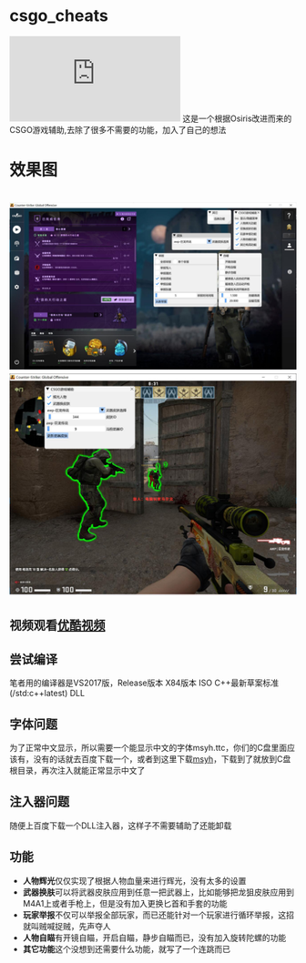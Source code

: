 # csgo_cheats
[![CS:GO](https://www.csgo.com.cn/index.html)](https://www.csgo.com.cn/index.html) 
这是一个根据Osiris改进而来的CSGO游戏辅助,去除了很多不需要的功能，加入了自己的想法

# 效果图
<h1 align="center">
	<img src="test2.jpg" alt="新版">
	<img src="test3.jpg" alt="旧版">
</h1>

## 视频观看[优酷视频](https://v.youku.com/v_show/id_XNDU5Mzk2Njc5Mg==.html)

## 尝试编译
笔者用的编译器是VS2017版，Release版本 X84版本 ISO C++最新草案标准(/std:c++latest) DLL

## 字体问题
为了正常中文显示，所以需要一个能显示中文的字体msyh.ttc，你们的C盘里面应该有，没有的话就去百度下载一个，或者到这里下载[msyh](http://font.chinaz.com/161111131720.htm)，下载到了就放到C盘根目录，再次注入就能正常显示中文了

## 注入器问题
随便上百度下载一个DLL注入器，这样子不需要辅助了还能卸载

## 功能
* **人物辉光**仅仅实现了根据人物血量来进行辉光，没有太多的设置
* **武器换肤**可以将武器皮肤应用到任意一把武器上，比如能够把龙狙皮肤应用到M4A1上或者手枪上，但是没有加入更换匕首和手套的功能
* **玩家举报**不仅可以举报全部玩家，而已还能针对一个玩家进行循环举报，这招就叫贼喊捉贼，先声夺人
* **人物自瞄**有开镜自瞄，开启自瞄，静步自瞄而已，没有加入旋转陀螺的功能
* **其它功能**这个没想到还需要什么功能，就写了一个连跳而已









